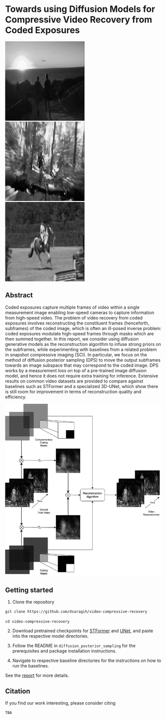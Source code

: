 # Towards using Diffusion Models for Compressive Video Recovery from Coded Exposures

![result-gif1](./diffusion_posterior_sampling/figures/video_01.gif)
![result-git2](./diffusion_posterior_sampling/figures/video_03.gif)
![result-git3](./diffusion_posterior_sampling/figures/video_09.gif)

## Abstract
Coded exposures capture multiple frames of video within a single measurement image enabling low-speed cameras to capture information from high-speed video. The problem of video recovery from coded exposures involves reconstructing the constituent frames (henceforth, subframes) of the coded image, which is often an ill-posed inverse problem: coded exposures modulate high-speed frames through masks which are then summed together. In this report, we consider using diffusion generative models as the reconstruction algorithm to infuse strong priors on the subframes, while experimenting with baselines from a related problem in snapshot compressive imaging (SCI). In particular, we focus on the method of diffusion posterior sampling (DPS) to move the output subframes towards an image subspace that may correspond to the coded image. DPS works by a measurement loss on top of a pre-trained image diffusion model, and hence it does not require extra training for inference. Extensive results on common video datasets are provided to compare against baselines such as STFormer and a specialized 3D-UNet, which show there is still room for improvement in terms of reconstruction quality and efficiency.

![cover-img](./diffusion_posterior_sampling/figures/virce_diag.png)

## Getting started

1. Clone the repository

```
git clone https://github.com/dsaragih/video-compressive-recovery

cd video-compressive-recovery
```
2. Download pretrained checkpoints
for [STFormer](https://www.dropbox.com/scl/fo/ojogcdpsg3wiskrfdkdqk/AJAr12AgxS5z7HvnFOCLeeA?rlkey=wslh19ho9h14neq52odnj2u6e&st=moz9jvez&dl=0) and [UNet](https://www.dropbox.com/scl/fo/6i87tjhkuuoxzu4sw2pxd/AHalLxx901-Cm_nKrcZ_rfQ?rlkey=nrqsd4id8vwyk0y3ayd3va99x&st=u4gqtj54&dl=0), and paste into the respective model directories.

3. Follow the README in `diffusion_posterior_sampling` for the prerequisites and package installation instructions.

4. Navigate to respective baseline directories for the instructions on how to run the baselines.

See the [report](/report.pdf) for more details.

## Citation
If you find our work interesting, please consider citing

```
TBA
```